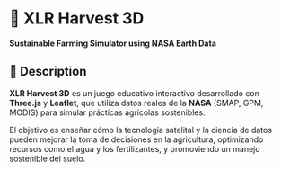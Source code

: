 # 🌾 XLR Harvest 3D  
**Sustainable Farming Simulator using NASA Earth Data**

## 📖 Description

**XLR Harvest 3D** es un juego educativo interactivo desarrollado con **Three.js** y **Leaflet**, que utiliza datos reales de la **NASA** (SMAP, GPM, MODIS) para simular prácticas agrícolas sostenibles.

El objetivo es enseñar cómo la tecnología satelital y la ciencia de datos pueden mejorar la toma de decisiones en la agricultura, optimizando recursos como el agua y los fertilizantes, y promoviendo un manejo sostenible del suelo.

